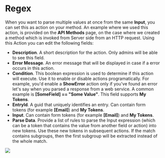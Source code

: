 # Regex

When you want to parse multiple values at once from the same **Input**, you can set this as action on your method. An example where we used this action, is provided on the **API Methods** page, on the case where we created a method which is invoked from Server side from an HTTP request. Using this Action you can edit the following fields:

* **Description**. A short description for the action. Only admins will be able to see this field.
* **Error Message**. An error message that will be displayed in case if a error occurs in this action.
* **Condition**. This boolean expression is used to determine if this action will execute. Use it to enable or disable actions programatically. For example, you'd enable a **ShowError** action only if you've found an error let's say when you parsed a response from a web service. A common example is **\[SomeField\] == "Some Value"**. This field supports **My Tokens**. 
* **EntryId**. A guid that uniquely identifies an entry. Can contain form tokens \(for example **\[Email\]**\) and **My Tokens**.
* **Input**. Can contain form tokens \(for example **\[Email\]**\) and **My Tokens**.
* **Parse Data**. Provide a list of rules to parse the Input expression \(which can be a token that contains the value from another field or action\) into new tokens. Use these new tokens in subsequent actions. If the match contains subgroups, then the first subgroup will be extracted instead of the whole match.

![](//static.dnnsharp.com/documentation/Regex.png)

